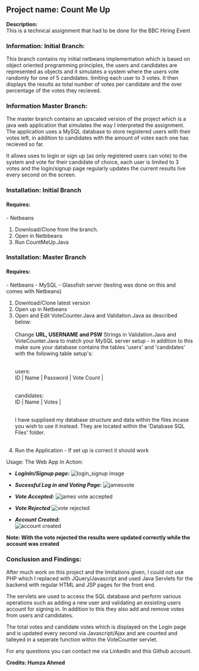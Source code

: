 <h2>Project name: Count Me Up</h2>
<b>Description:</b> <br>
This is a technical assignment that had to be done for the BBC Hiring Event

<h3>Information: Initial Branch:</h3>

This branch contains my initial netbeans implementation which is based on object oriented programming principles, the users and candidates are represented as objects and it simulates a system where the users vote randomly for one of 5 candidates. limiting each user to 3 votes. It then displays the results as total number of votes per candidate and the over percentage of the votes they recieved. 

<h3>Information Master Branch:</h3> 
The master branch contains an upscaled version of the project which is a java web application that simulates the way I interpreted the assignment. The application uses a MySQL database to store registered users with their votes left, in addition to candidates with the amount of votes each one has recieved so far. 

It allows uses to login or sign up (as only registered users can vote) to the system and vote for their candidate of choice, each user is limited to 3 votes and the login/signup page regularly updates the current results live every second on the screen. 

<h3>Installation: Initial Branch</h3>

<h4>Requires:</h4>
- Netbeans

<ol>
<li> Download/Clone from the branch. </li>
<li> Open in Netbbeans </li>
<li> Run CountMeUp.Java </li> 
</ol>

<h3>Installation: Master Branch</h3>

<h4>Requires:</h4>
- Netbeans
- MySQL
- Glassfish server (testing was done on this and comes with Netbeans)

<ol>
<li> Download/Clone latest version </li>
<li> Open up in Netbeans </li> 
<li> Open and Edit VoteCounter.Java and Validation.Java as described below: </li> <br> 
Change <b>URL, USERNAME and PSW</b> Strings in Validation.Java and VoteCounter.Java to match your MySQL server setup - in addition to this make sure your database contains the tables 'users' and 'candidates' with the following table setup's:<br><br>

users:<br>
ID | Name | Password | Vote Count | <br><br>


candidates: <br>
ID | Name | Votes | <br><br>

I have supplised my database structure and data within the files incase you wish to use it instead. They are located within the 'Database SQL Files' folder. <br><br>

<li> Run the Application - If set up is correct it should work </li>
</ol>

Usage: The Web App In Action:
- <i><b>LoginIn/Signup page:</b></i>
![login_signup image](https://cloud.githubusercontent.com/assets/13851941/23819282/02f38814-05fc-11e7-8b61-a6e25cc15471.png)

- <i><b>Sucessful Log in and Voting Page:</b></i>
![jamesvote](https://cloud.githubusercontent.com/assets/13851941/23819345/ef0965e8-05fc-11e7-8c91-dba7103ee35d.png)

- <i><b>Vote Accepted:</b></i>
![james vote accepted](https://cloud.githubusercontent.com/assets/13851941/23819347/ef09f666-05fc-11e7-9252-b7eacf6ec66c.png)

- <i><b>Vote Rejected</b></i>
![vote rejected](https://cloud.githubusercontent.com/assets/13851941/23819346/ef097768-05fc-11e7-91c6-06bca50818db.png)

- <i><b>Account Created:</b></i>  
![account created](https://cloud.githubusercontent.com/assets/13851941/23819348/ef09fc06-05fc-11e7-91d8-a1d66b3e94b9.png)

<b> Note: With the vote rejected the results were updated correctly while the account was created </b> 

<h3> Conclusion and Findings: </h3> 

After much work on this project and the limitations given, I could not use PHP which I replaced with JQuery/Javascript and used Java Servlets for the backend with regular HTML and JSP pages for the front end. 

The servlets are used to access the SQL database and perform various operations such as adding a new user and validating an exsisting users account for signing in. In addition to this they also add and remove votes from users and candidates.

The total votes and candidate votes which is displayed on the Login page and is updated every second via Javascript/Ajax and are counted and talleyed in a seperate function within the VoteCounter servlet. 

For any questions you can contact me via LinkedIn and this Github account.

<b> Credits: Humza Ahmed </b>

